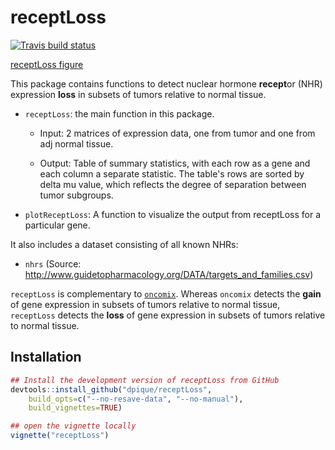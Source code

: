 # receptLoss

 <!-- badges: start -->
  [![Travis build status](https://travis-ci.org/dpique/receptLoss.svg?branch=master)](https://travis-ci.org/dpique/receptLoss)
  <!-- badges: end -->

[receptLoss figure](./vignettes/fig_1.png)

This package contains functions to detect nuclear hormone **recept**or (NHR) expression **loss** in subsets of tumors relative to normal tissue. 

* `receptLoss`: the main function in this package.

    * Input: 2 matrices of expression data, one from tumor and one from adj normal tissue.
  
    * Output: Table of summary statistics, with each row as a gene and each column a separate statistic. The table's rows are sorted by delta mu value, which reflects the degree of separation between tumor subgroups.

* `plotReceptLoss`: A function to visualize the output from receptLoss for a particular gene.

It also includes a dataset consisting of all known NHRs:

* `nhrs` (Source: http://www.guidetopharmacology.org/DATA/targets_and_families.csv)

`receptLoss` is complementary to [`oncomix`](https://github.com/dpique/oncomix). Whereas `oncomix` detects the **gain** of gene expression in subsets of tumors relative to normal tissue, `receptLoss` detects the **loss** of gene expression in subsets of tumors relative to normal tissue.

## Installation

```R
## Install the development version of receptLoss from GitHub
devtools::install_github("dpique/receptLoss", 
    build_opts=c("--no-resave-data", "--no-manual"),
    build_vignettes=TRUE)

## open the vignette locally
vignette("receptLoss") 
```


